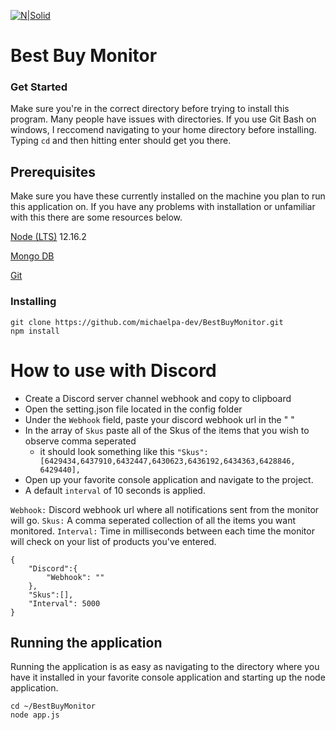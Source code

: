 [![N|Solid](https://media.discordapp.net/attachments/735590383396061234/775049214824546325/michaelpa.png)](https://twitter.com/michaelpa_WMG)
# Best Buy Monitor

### Get Started 
Make sure you're in the correct directory before trying to install this program. Many people have issues with directories. If you use Git Bash on windows, I reccomend navigating to your home directory before installing. Typing `cd` and then hitting enter should get you there.

## Prerequisites
Make sure you have these currently installed on the machine you plan to run this application on. If you have any problems with installation or unfamiliar with this there are some resources below.

[Node (LTS)](https://nodejs.org/en/) 12.16.2

[Mongo DB](https://www.mongodb.com/)

[Git](https://git-scm.com/)


### Installing
```
git clone https://github.com/michaelpa-dev/BestBuyMonitor.git
npm install
```

# How to use with Discord

  - Create a Discord server channel webhook and copy to clipboard 
  - Open the setting.json file located in the config folder
  - Under the `Webhook` field, paste your discord webhook url in the " "
  - In the array of `Skus` paste all of the Skus of the items that you wish to observe comma seperated 
    - it should look something like this `"Skus":[6429434,6437910,6432447,6430623,6436192,6434363,6428846, 6429440],`
  - Open up your favorite console application and navigate to the project.
  - A default `interval` of 10 seconds is applied.

`Webhook:` Discord webhook url where all notifications sent from the monitor will go.
`Skus:` A comma seperated collection of all the items you want monitored.
`Interval:` Time in milliseconds between each time the monitor will check on your list of products you've entered.
```
{
    "Discord":{
        "Webhook": ""
    },
    "Skus":[],
    "Interval": 5000
}
```

## Running the application
 Running the application is as easy as navigating to the directory where you have it installed in your favorite console application and starting up the node application.
 ```
 cd ~/BestBuyMonitor
 node app.js
 ```

